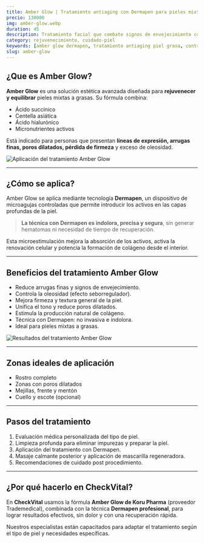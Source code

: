 ```yaml
---
title: Amber Glow | Tratamiento antiaging con Dermapen para pieles mixtas a grasas
precio: 130000
img: amber-glow.webp
duration: 45
description: Tratamiento facial que combate signos de envejecimiento como arrugas, poros dilatados y tono desigual. Se aplica con Dermapen, es indoloro y especialmente indicado para pieles mixtas a grasas.
category: rejuvenecimiento, cuidado-piel
keywords: [amber glow dermapen, tratamiento antiaging piel grasa, control seborreico facial, rejuvenecimiento facial La Serena, ácido succínico centella asiática, clínica estética CheckVital]
slug: amber-glow
---
```

## ¿Que es Amber Glow?
<div class="flex flex-col md:flex-row gap-8 items-start my-8">
<!-- Texto original corregido -->
<div class="w-full md:w-1/2 text-base text-gray-800 space-y-4">
  <p>
    <strong>Amber Glow</strong> es una solución estética avanzada diseñada para <strong>rejuvenecer y equilibrar</strong> pieles mixtas a grasas. Su fórmula combina:
  </p>

  <ul class="list-disc pl-5 space-y-1">
    <li>Ácido succínico</li>
    <li>Centella asiática</li>
    <li>Ácido hialurónico</li>
    <li>Micronutrientes activos</li>
  </ul>

  <p>
    Está indicado para personas que presentan <strong>líneas de expresión, arrugas finas, poros dilatados, pérdida de firmeza</strong> y exceso de oleosidad.
  </p>
</div>


  <!-- Imagen al costado -->
  <div class="w-full md:w-1/2">
    <img 
      src="/amber2.webp" 
      alt="Aplicación del tratamiento Amber Glow" 
      class="w-full aspect-[4/3] object-cover rounded-xl shadow-lg"
    />
  </div>
</div>

---

## ¿Cómo se aplica?

Amber Glow se aplica mediante tecnología **Dermapen**, un dispositivo de microagujas controladas que permite introducir los activos en las capas profundas de la piel.

> **La técnica con Dermapen es indolora, precisa y segura**, sin generar hematomas ni necesidad de tiempo de recuperación.

Esta microestimulación mejora la absorción de los activos, activa la renovación celular y potencia la formación de colágeno desde el interior.

---

## Beneficios del tratamiento Amber Glow

<div class="flex flex-col md:flex-row gap-8 items-start my-8">

  <!-- Lista de beneficios -->
  <div class="w-full md:w-1/2 text-base text-gray-800">
    <ul class="list-disc pl-5 space-y-2">
      <li>Reduce arrugas finas y signos de envejecimiento.</li>
      <li>Controla la oleosidad (efecto seborregulador).</li>
      <li>Mejora firmeza y textura general de la piel.</li>
      <li>Unifica el tono y reduce poros dilatados.</li>
      <li>Estimula la producción natural de colágeno.</li>
      <li>Técnica con Dermapen: no invasiva e indolora.</li>
      <li>Ideal para pieles mixtas a grasas.</li>
    </ul>
  </div>

  <!-- Imagen -->
  <div class="w-full md:w-1/2">
    <img 
      src="/amber.webp" 
      alt="Resultados del tratamiento Amber Glow" 
      class="w-full aspect-[4/3] object-cover rounded-xl shadow-lg"
    />
  </div>
</div>

---

## Zonas ideales de aplicación

- Rostro completo  
- Zonas con poros dilatados  
- Mejillas, frente y mentón  
- Cuello y escote (opcional)  

---

## Pasos del tratamiento

1. Evaluación médica personalizada del tipo de piel.  
2. Limpieza profunda para eliminar impurezas y preparar la piel.  
3. Aplicación del tratamiento con Dermapen.  
4. Masaje calmante posterior y aplicación de mascarilla regeneradora.  
5. Recomendaciones de cuidado post procedimiento.  

---

## ¿Por qué hacerlo en CheckVital?

En **CheckVital** usamos la fórmula **Amber Glow de Koru Pharma** (proveedor Trademedical), combinada con la técnica **Dermapen profesional**, para lograr resultados efectivos, sin dolor y con una recuperación rápida.

Nuestros especialistas están capacitados para adaptar el tratamiento según el tipo de piel y necesidades específicas.

